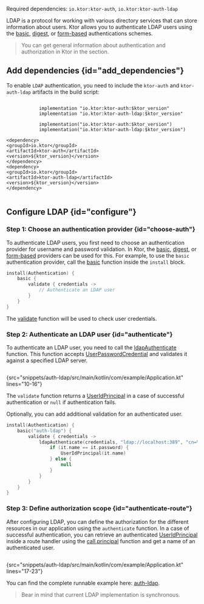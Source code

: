 [//]: # (title: LDAP)

<microformat>
<p>
Required dependencies: <code>io.ktor:ktor-auth</code>, <code>io.ktor:ktor-auth-ldap</code>
</p>
<var name="example_name" value="auth-ldap"/>
<include src="lib.xml" include-id="download_example"/>
</microformat>

LDAP is a protocol for working with various directory services that can store information about users. Ktor allows you to authenticate LDAP users using the [basic](basic.md), [digest](digest.md), or [form-based](form.md) authentications schemes.

> You can get general information about authentication and authorization in Ktor in the [](authentication.md) section.

## Add dependencies {id="add_dependencies"}
To enable `LDAP` authentication, you need to include the `ktor-auth` and `ktor-auth-ldap` artifacts in the build script:

<tabs group="languages">
    <tab title="Gradle (Groovy)" group-key="groovy">
        <code style="block" lang="Groovy" title="Sample">
            implementation "io.ktor:ktor-auth:$ktor_version"
            implementation "io.ktor:ktor-auth-ldap:$ktor_version"
        </code>
    </tab>
    <tab title="Gradle (Kotlin)" group-key="kotlin">
        <code style="block" lang="Kotlin" title="Sample">
            implementation("io.ktor:ktor-auth:$ktor_version")
            implementation("io.ktor:ktor-auth-ldap:$ktor_version")
        </code>
    </tab>
    <tab title="Maven" group-key="maven">
        <code style="block" lang="XML" title="Sample">
&lt;dependency&gt;
&lt;groupId&gt;io.ktor&lt;/groupId&gt;
&lt;artifactId&gt;ktor-auth&lt;/artifactId&gt;
&lt;version&gt;${ktor_version}&lt;/version&gt;
&lt;/dependency&gt;
&lt;dependency&gt;
&lt;groupId&gt;io.ktor&lt;/groupId&gt;
&lt;artifactId&gt;ktor-auth-ldap&lt;/artifactId&gt;
&lt;version&gt;${ktor_version}&lt;/version&gt;
&lt;/dependency&gt;
        </code>
   </tab>
</tabs>


## Configure LDAP {id="configure"}

### Step 1: Choose an authentication provider {id="choose-auth"}

To authenticate LDAP users, you first need to choose an authentication provider for username and password validation. In Ktor, the [basic](basic.md), [digest](digest.md), or [form-based](form.md) providers can be used for this. For example, to use the `basic` authentication provider, call the [basic](https://api.ktor.io/ktor-features/ktor-auth/ktor-auth/io.ktor.auth/basic.html) function inside the `install` block.

```kotlin
install(Authentication) {
    basic {
        validate { credentials ->
            // Authenticate an LDAP user
        }
    }
}
```

The [validate](https://api.ktor.io/ktor-features/ktor-auth/ktor-auth/io.ktor.auth/-basic-authentication-provider/-configuration/validate.html) function will be used to check user credentials.
 

### Step 2: Authenticate an LDAP user {id="authenticate"}

To authenticate an LDAP user, you need to call the [ldapAuthenticate](https://api.ktor.io/ktor-features/ktor-auth-ldap/ktor-auth-ldap/io.ktor.auth.ldap/ldap-authenticate.html) function. This function accepts [UserPasswordCredential](https://api.ktor.io/ktor-features/ktor-auth/ktor-auth/io.ktor.auth/-user-password-credential/index.html) and validates it against a specified LDAP server.

```kotlin
```
{src="snippets/auth-ldap/src/main/kotlin/com/example/Application.kt" lines="10-16"}

The `validate` function returns a [UserIdPrincipal](https://api.ktor.io/ktor-features/ktor-auth/ktor-auth/io.ktor.auth/-user-id-principal/index.html) in a case of successful authentication or `null` if authentication fails.

Optionally, you can add additional validation for an authenticated user.

```kotlin
install(Authentication) {
    basic("auth-ldap") {
        validate { credentials ->
            ldapAuthenticate(credentials, "ldap://localhost:389", "cn=%s,dc=ktor,dc=io") {
                if (it.name == it.password) {
                    UserIdPrincipal(it.name)
                } else {
                    null
                }
            }
        }
    }
}
```


### Step 3: Define authorization scope {id="authenticate-route"}

After configuring LDAP, you can define the authorization for the different resources in our application using the `authenticate` function. In a case of successful authentication, you can retrieve an authenticated [UserIdPrincipal](https://api.ktor.io/ktor-features/ktor-auth/ktor-auth/io.ktor.auth/-user-id-principal/index.html) inside a route handler using the [call.principal](https://api.ktor.io/ktor-features/ktor-auth/ktor-auth/io.ktor.auth/principal.html) function and get a name of an authenticated user.

```kotlin
```
{src="snippets/auth-ldap/src/main/kotlin/com/example/Application.kt" lines="17-23"}

You can find the complete runnable example here: [auth-ldap](https://github.com/ktorio/ktor-documentation/tree/%current-branch%/codeSnippets/snippets/auth-ldap).

> Bear in mind that current LDAP implementation is synchronous.
